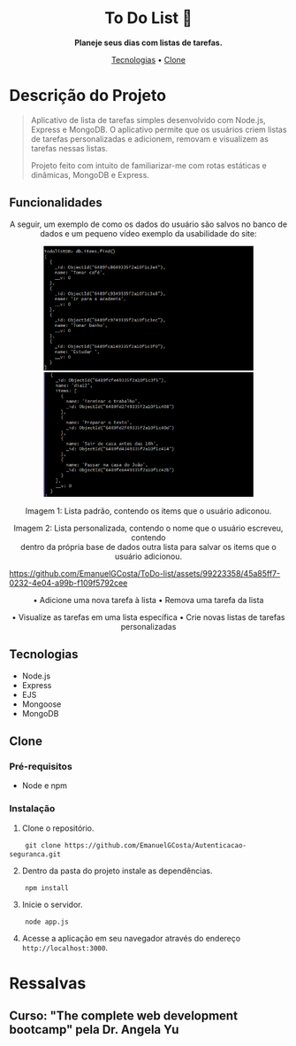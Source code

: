 <h1 align="center" font-weight: bold;">To Do List 📝</h1>

<p align="center">
    <b>Planeje seus dias com listas de tarefas.</b>
</p>

<p align="center">
    <a href="#tech">Tecnologias</a> • 
    <a href="#clone">Clone</a>
</p>

# Descrição do Projeto
>Aplicativo de lista de tarefas simples desenvolvido com Node.js, Express e MongoDB. O aplicativo permite que os usuários criem listas de
>tarefas personalizadas e adicionem, removam e visualizem as tarefas nessas listas.
>
>Projeto feito com intuito de familiarizar-me com rotas estáticas e dinâmicas, MongoDB e Express. 

## Funcionalidades
<div align="center">
    <p>A seguir, um exemplo de como os dados do usuário são salvos no banco de dados e um pequeno vídeo exemplo da usabilidade do site:</p>
    <p>
        <img src="assets\db1.png" width="380"/>
        <img src="assets\db2.png" width="380"/>
    </p>
    <p>Imagem 1: Lista padrão, contendo os items que o usuário adiconou.</p>
    <p>Imagem 2: Lista personalizada, contendo o nome que o usuário escreveu, contendo<br/>
     dentro da própria base de dados outra lista para salvar os items que o usuário adicionou.</p>
</div>



https://github.com/EmanuelGCosta/ToDo-list/assets/99223358/45a85ff7-0232-4e04-a99b-f109f5792cee



<div align="center">
    <p>• Adicione uma nova tarefa à lista • Remova uma tarefa da lista</p>
    <p>• Visualize as tarefas em uma lista específica • Crie novas listas de tarefas personalizadas</p>
</div>


<h2 id="tech">Tecnologias</h2>

- Node.js
- Express
- EJS
- Mongoose
- MongoDB


<h2 id="clone">Clone</h2>

### Pré-requisitos

- Node e npm

### Instalação

1. Clone o repositório.

```
    git clone https://github.com/EmanuelGCosta/Autenticacao-seguranca.git
```
2. Dentro da pasta do projeto instale as dependências.
```
    npm install
```
3. Inicie o servidor.
```
    node app.js
```
4. Acesse a aplicação em seu navegador através do endereço `http://localhost:3000`.


# Ressalvas
## Curso: "The complete web development bootcamp" pela Dr. Angela Yu
